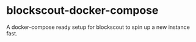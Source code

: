 # blockscout-docker-compose
A docker-compose ready setup for blockscout to spin up a new instance fast.

